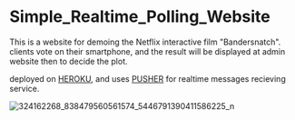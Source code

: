 # Simple_Realtime_Polling_Website

This is a website for demoing the Netflix interactive film "Bandersnatch".
clients vote on their smartphone, and the result will be displayed at admin website then to decide the plot.  

deployed on [HEROKU](https://www.heroku.com/), and uses [PUSHER](https://pusher.com/) for realtime messages recieving service.


![324162268_838479560561574_5446791390411586225_n](https://user-images.githubusercontent.com/87590897/211257001-3d1aa9d1-a893-446b-88c5-ce9fddbbb2a9.png)
